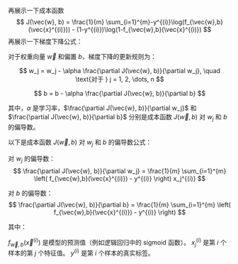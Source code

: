 
再展示一下成本函数
$$
 J(\vec{w}, b) = \frac{1}{m} \sum_{i=1}^{m}-y^{(i)}\log(f_{\vec{w},b}(\vec{x}^{(i)})) - (1-y^{(i)})\log(1-f_{\vec{w},b}(\vec{x}^{(i)})
$$
再展示一下梯度下降公式：

对于权重向量 $\vec{w}$ 和偏置 $b$，梯度下降的更新规则为：

$$
w_j = w_j - \alpha \frac{\partial J(\vec{w}, b)}{\partial w_j}, \quad \text{对于 } j = 1, 2, \dots, n
$$

$$
b = b - \alpha \frac{\partial J(\vec{w}, b)}{\partial b}
$$

其中，$\alpha$ 是学习率，$\frac{\partial J(\vec{w}, b)}{\partial w_j}$ 和 $\frac{\partial J(\vec{w}, b)}{\partial b}$ 分别是成本函数 $J(\vec{w}, b)$ 对 $w_j$ 和 $b$ 的偏导数。

以下是成本函数 $J(\vec{w}, b)$ 对 $w_j$ 和 $b$ 的偏导数公式：

对 $w_j$ 的偏导数：
$$ \frac{\partial J(\vec{w}, b)}{\partial w_j} = \frac{1}{m} \sum_{i=1}^{m} \left( f_{\vec{w},b}(\vec{x}^{(i)}) - y^{(i)} \right) x_j^{(i)} $$

对 $b$ 的偏导数：
$$ \frac{\partial J(\vec{w}, b)}{\partial b} = \frac{1}{m} \sum_{i=1}^{m} \left( f_{\vec{w},b}(\vec{x}^{(i)}) - y^{(i)} \right) $$

其中：

$f_{\vec{w},b}(\vec{x}^{(i)})$ 是模型的预测值（例如逻辑回归中的 sigmoid 函数）。
$x_j^{(i)}$ 是第 $i$ 个样本的第 $j$ 个特征值。
$y^{(i)}$ 是第 $i$ 个样本的真实标签。